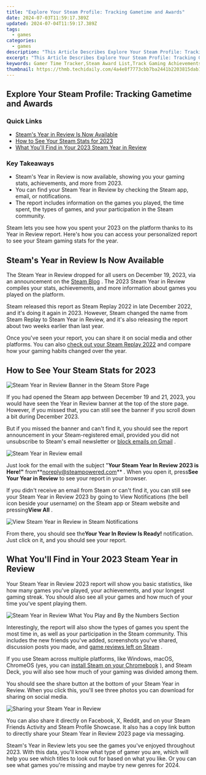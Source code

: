 ```yaml
---
title: "Explore Your Steam Profile: Tracking Gametime and Awards"
date: 2024-07-03T11:59:17.389Z
updated: 2024-07-04T11:59:17.389Z
tags:
  - games
categories:
  - games
description: "This Article Describes Explore Your Steam Profile: Tracking Gametime and Awards"
excerpt: "This Article Describes Explore Your Steam Profile: Tracking Gametime and Awards"
keywords: Gamer Time Tracker,Steam Award List,Track Gaming Achievements,Explore Steam Profiles,Manage Gametime Awards,Steam Profile Insights,Earnings on Steam Games
thumbnail: https://thmb.techidaily.com/4a4e8f7773cbb7ba2441b2203815dab13dab20d5c0f40b64cdaf24434f35396e.jpg
---
```


## Explore Your Steam Profile: Tracking Gametime and Awards

### Quick Links

* [Steam's Year in Review Is Now Available](#steam-39-s-year-in-review-is-now-available)
* [How to See Your Steam Stats for 2023](#how-to-see-your-steam-stats-for-2023)
* [What You'll Find in Your 2023 Steam Year in Review](#what-you-39-ll-find-in-your-2023-steam-year-in-review)

### Key Takeaways

* Steam's Year in Review is now available, showing you your gaming stats, achievements, and more from 2023.
* You can find your Steam Year in Review by checking the Steam app, email, or notifications.
* The report includes information on the games you played, the time spent, the types of games, and your participation in the Steam community.

 Steam lets you see how you spent your 2023 on the platform thanks to its Year in Review report. Here's how you can access your personalized report to see your Steam gaming stats for the year.

## Steam's Year in Review Is Now Available

 The Steam Year in Review dropped for all users on December 19, 2023, via an announcement on the [Steam Blog](https://store.steampowered.com/news/collection/steam/?emclan=103582791457287600&emgid=3877100446784043483) . The 2023 Steam Year in Review compiles your stats, achievements, and more information about games you played on the platform.

 Steam released this report as Steam Replay 2022 in late December 2022, and it's doing it again in 2023\. However, Steam changed the name from Steam Replay to Steam Year in Review, and it's also releasing the report about two weeks earlier than last year.

 Once you've seen your report, you can share it on social media and other platforms. You can also [check out your Steam Replay 2022](https://www.makeuseof.com/how-to-see-steam-replay-2022/) and compare how your gaming habits changed over the year.

## How to See Your Steam Stats for 2023
![Steam Year in Review Banner in the Steam Store Page](https://static1.makeuseofimages.com/wordpress/wp-content/uploads/2023/12/steam-year-in-review-banner-in-the-steam-store-page.jpg)

 If you had opened the Steam app between December 19 and 21, 2023, you would have seen the Year in Review banner at the top of the store page. However, if you missed that, you can still see the banner if you scroll down a bit during December 2023.

 But if you missed the banner and can't find it, you should see the report announcement in your Steam-registered email, provided you did not unsubscribe to Steam's email newsletter or [block emails on Gmail](https://www.makeuseof.com/tag/block-emails-gmail/) .

![Steam Year in Review email](https://static1.makeuseofimages.com/wordpress/wp-content/uploads/2023/12/steam-year-in-review-email.jpg)

 Just look for the email with the subject "**Your Steam Year In Review 2023 is Here!"** from**<noreply@steampowered.com>** . When you open it, press**See Your Year in Review** to see your report in your browser.

 If you didn't receive an email from Steam or can't find it, you can still see your Steam Year in Review 2023 by going to View Notifications (the bell icon beside your username) on the Steam app or Steam website and pressing**View All** .

![View Steam Year in Review in Steam Notifications](https://static1.makeuseofimages.com/wordpress/wp-content/uploads/2023/12/view-steam-year-in-review-in-steam-notifications.jpg)

 From there, you should see the**Your Year In Review Is Ready!** notification. Just click on it, and you should see your report.

## What You'll Find in Your 2023 Steam Year in Review

 Your Steam Year in Review 2023 report will show you basic statistics, like how many games you've played, your achievements, and your longest gaming streak. You should also see all your games and how much of your time you've spent playing them.

![Steam Year in Review What You Play and By the Numbers Section](https://static1.makeuseofimages.com/wordpress/wp-content/uploads/2023/12/steam-year-in-review-what-you-play-and-by-the-numbers-section.jpg)

 Interestingly, the report will also show the types of games you spent the most time in, as well as your participation in the Steam community. This includes the new friends you've added, screenshots you've shared, discussion posts you made, and [game reviews left on Steam](https://www.makeuseof.com/how-to-leave-a-game-review-on-steam/) .

 If you use Steam across multiple platforms, like Windows, macOS, ChromeOS (yes, you can [install Steam on your Chromebook](https://www.makeuseof.com/steam-on-chromebook/) ), and Steam Deck, you will also see how much of your gaming was divided among them.

 You should see the share button at the bottom of your Steam Year in Review. When you click this, you'll see three photos you can download for sharing on social media.

![Sharing your Steam Year in Review](https://static1.makeuseofimages.com/wordpress/wp-content/uploads/2023/12/share-steam-year-in-review.jpg)

 You can also share it directly on Facebook, X, Reddit, and on your Steam Friends Activity and Steam Profile Showcase. It also has a copy link button to directly share your Steam Year in Review 2023 page via messaging.

 Steam's Year in Review lets you see the games you've enjoyed throughout 2023\. With this data, you'll know what type of gamer you are, which will help you see which titles to look out for based on what you like. Or you can see what games you're missing and maybe try new genres for 2024.


<ins class="adsbygoogle"
     style="display:block"
     data-ad-format="autorelaxed"
     data-ad-client="ca-pub-7571918770474297"
     data-ad-slot="1223367746"></ins>



<ins class="adsbygoogle"
     style="display:block"
     data-ad-client="ca-pub-7571918770474297"
     data-ad-slot="8358498916"
     data-ad-format="auto"
     data-full-width-responsive="true"></ins>


